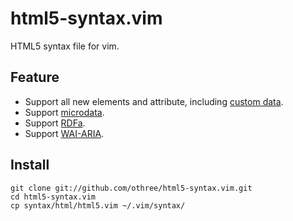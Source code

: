 # html5-syntax.vim

HTML5 syntax file for vim.

## Feature

- Support all new elements and attribute, including [custom data][customdata].
- Support [microdata][microdata].
- Support [RDFa][RDFa].
- Support [WAI-ARIA][WAI-ARIA].

## Install

    git clone git://github.com/othree/html5-syntax.vim.git
    cd html5-syntax.vim
    cp syntax/html/html5.vim ~/.vim/syntax/

[customdata]:http://dev.w3.org/html5/spec/Overview.html#custom-data-attribute
[microdata]:http://www.w3.org/TR/microdata/
[RDFa]:http://www.w3.org/TR/rdfa-syntax/
[WAI-ARIA]:http://www.w3.org/TR/wai-aria/
